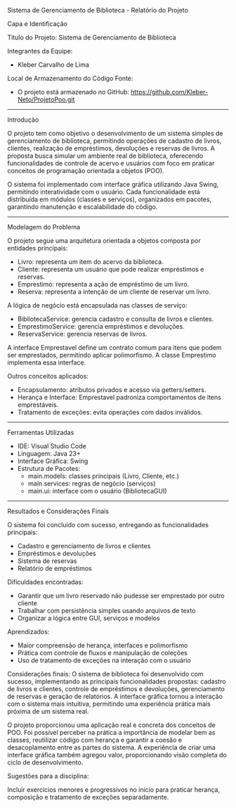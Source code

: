  Sistema de Gerenciamento de Biblioteca - Relatório do Projeto

 Capa e Identificação

 Título do Projeto: Sistema de Gerenciamento de Biblioteca

 Integrantes da Equipe:
- Kleber Carvalho de Lima

 Local de Armazenamento do Código Fonte:
- O projeto está armazenado no GitHub: https://github.com/Kleber-Neto/ProjetoPoo.git

---

Introdução

O projeto tem como objetivo o desenvolvimento de um sistema simples de gerenciamento de biblioteca, permitindo operações de cadastro de livros, clientes, realização de empréstimos, devoluções e reservas de livros. A proposta busca simular um ambiente real de biblioteca, oferecendo funcionalidades de controle de acervo e usuários com foco em praticar conceitos de programação orientada a objetos (POO).

O sistema foi implementado com interface gráfica utilizando Java Swing, permitindo interatividade com o usuário. Cada funcionalidade está distribuída em módulos (classes e serviços), organizados em pacotes, garantindo manutenção e escalabilidade do código.

---

 Modelagem do Problema

O projeto segue uma arquitetura orientada a objetos composta por entidades principais:

- Livro: representa um item do acervo da biblioteca.
- Cliente: representa um usuário que pode realizar empréstimos e reservas.
- Emprestimo: representa a ação de empréstimo de um livro.
- Reserva: representa a intenção de um cliente de reservar um livro.

A lógica de negócio está encapsulada nas classes de serviço:
- BibliotecaService: gerencia cadastro e consulta de livros e clientes.
- EmprestimoService: gerencia empréstimos e devoluções.
- ReservaService: gerencia reservas de livros.

A interface Emprestavel define um contrato comum para itens que podem ser emprestados, permitindo aplicar polimorfismo. A classe Emprestimo implementa essa interface.

Outros conceitos aplicados:
- Encapsulamento: atributos privados e acesso via getters/setters.
- Herança e Interface: Emprestavel padroniza comportamentos de itens emprestáveis.
- Tratamento de exceções: evita operações com dados inválidos.

---

 Ferramentas Utilizadas

- IDE: Visual Studio Code
- Linguagem: Java 23+
- Interface Gráfica: Swing
- Estrutura de Pacotes:
  - main.models: classes principais (Livro, Cliente, etc.)
  - main.services: regras de negócio (serviços)
  - main.ui: interface com o usuário (BibliotecaGUI)

---

 Resultados e Considerações Finais

O sistema foi concluído com sucesso, entregando as funcionalidades principais:
- Cadastro e gerenciamento de livros e clientes
- Empréstimos e devoluções
- Sistema de reservas
- Relatório de empréstimos

 Dificuldades encontradas:
- Garantir que um livro reservado não pudesse ser emprestado por outro cliente
- Trabalhar com persistência simples usando arquivos de texto
- Organizar a lógica entre GUI, serviços e modelos

 Aprendizados:
- Maior compreensão de herança, interfaces e polimorfismo
- Prática com controle de fluxos e manipulação de coleções
- Uso de tratamento de exceções na interação com o usuário

 Considerações finais:
O sistema de biblioteca foi desenvolvido com sucesso, implementando as principais funcionalidades propostas: cadastro de livros e clientes, controle de empréstimos e devoluções, gerenciamento de reservas e geração de relatórios. A interface gráfica tornou a interação com o sistema mais intuitiva, permitindo uma experiência prática mais próxima de um sistema real.


 O projeto proporcionou uma aplicação real e concreta dos conceitos de POO. Foi possível perceber na prática a importância de modelar bem as classes, reutilizar código com herança e garantir a coesão e desacoplamento entre as partes do sistema. A experiência de criar uma interface gráfica também agregou valor, proporcionando visão completa do ciclo de desenvolvimento.

Sugestões para a disciplina:

Incluir exercícios menores e progressivos no início para praticar herança, composição e tratamento de exceções separadamente.
